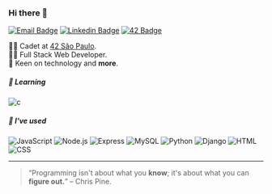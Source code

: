 ### Hi there 👋

[![Email Badge](https://img.shields.io/badge/-Email-0f4c81?style=flat-square&logo=Gmail&logoColor=white)](mailto:godoydenis@outlook.com.br)
[![Linkedin Badge](https://img.shields.io/badge/-LinkedIn-0f4c81?style=flat-square&logo=Linkedin&logoColor=white)](https://www.linkedin.com/in/denisgodoy/)
[![42 Badge](https://img.shields.io/badge/-degabrie-0f4c81?style=flat-square&logo=42&logoColor=white)](https://profile.intra.42.fr/users/degabrie)

👨‍🚀 Cadet at [42 São Paulo](http://42sp.org.br).  
👨‍💻 Full Stack Web Developer.  
💭 Keen on technology and **more**.

##### 🔰 Learning

![c](https://img.shields.io/badge/C-grey?style=flat-square&logo=C&logoColor=white)

##### :rocket: I've used
 
![JavaScript](https://img.shields.io/badge/JavaScript-f7df1e?style=flat-square&logo=Javascript&logoColor=black)
![Node.js](https://img.shields.io/badge/Node.js-3C873A?style=flat-square&logo=Node.js&logoColor=white)
![Express](https://img.shields.io/badge/Express-2b2b2b?style=flat-square&logo=Express&logoColor=white)
![MySQL](https://img.shields.io/badge/MySQL-00758f?style=flat-square&logo=MySQL&logoColor=white)
![Python](https://img.shields.io/badge/Python-306998?style=flat-square&logo=Python&logoColor=white)
![Django](https://img.shields.io/badge/Django-092e20?style=flat-square&logo=Django&logoColor=white)
![HTML](https://img.shields.io/badge/HTML-e34f26?style=flat-square)
![CSS](https://img.shields.io/badge/CSS-264de4?style=flat-square)

 ***

> “Programming isn't about what you **know**; it's about what you can **figure out.**” – Chris Pine.
